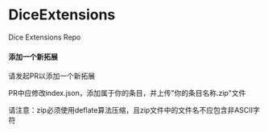 # DiceExtensions
Dice Extensions Repo

#### 添加一个新拓展

请发起PR以添加一个新拓展

PR中应修改index.json，添加属于你的条目，并上传"你的条目名称.zip"文件

请注意：zip必须使用deflate算法压缩，且zip文件中的文件名不应包含非ASCII字符





